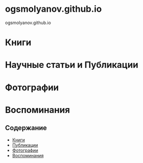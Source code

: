 # ogsmolyanov.github.io
ogsmolyanov.github.io

# Книги


# Научные статьи и Публикации

# Фотографии

# Воспоминания

## Содержание
  
  - [Книги](books)
  - [Публикации](articles)
  - [Фотографии](photos)
  - [Воспоминания](memories)


